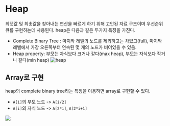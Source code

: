 # Heap


최댓값 및 최솟값을 찾아내는 연산을 빠르게 하기 위해 고안된 자료 구조이며 우선순위 큐를 구현하는데 사용된다. heap은 다음과 같은 두가지 특징을 가진다.
- Complete Binary Tree : 마지막 레벨의 노드를 제외하고는 차있고(full), 마지막 레벨에서 가장 오른쪽부터 연속된 몇 개의 노드가 비어있을 수 있음.
- Heap property: 부모는 자식보다 크거나 같다(max heap), 부모는 자식보다 작거나 같다(min heap)
![heap](https://i.imgur.com/1mghTRv.png)

## Array로 구현
heap의 complete binary tree라는 특징을 이용하면 array로 구현할 수 있다.
- `A[i]`의 부모 노드 -> `A[i/2]`
- `A[i]`의 자식 노드 -> `A[2*i]`, `A[2*i+1]`

![](https://www.gatevidyalay.com/wp-content/uploads/2019/11/Array-Representation-of-Heap.png)
